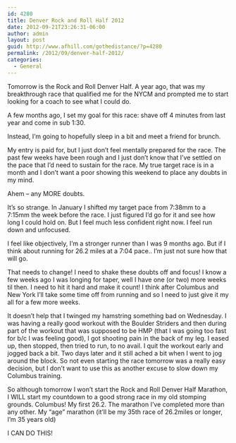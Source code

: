 ```yaml
---
id: 4280
title: Denver Rock and Roll Half 2012
date: 2012-09-21T23:26:31-06:00
author: admin
layout: post
guid: http://www.afhill.com/gothedistance/?p=4280
permalink: /2012/09/denver-half-2012/
categories:
  - General
---
```

Tomorrow is the Rock and Roll Denver Half. A year ago, that was my breakthrough race that qualified me for the NYCM and prompted me to start looking for a coach to see what I could do. 

A few months ago, I set my goal for this race: shave off 4 minutes from last year and come in sub 1:30. 

Instead, I&#8217;m going to hopefully sleep in a bit and meet a friend for brunch. 

My entry is paid for, but I just don&#8217;t feel mentally prepared for the race. The past few weeks have been rough and I just don&#8217;t know that I&#8217;ve settled on the pace that I&#8217;d need to sustain for the race. My true target race is in a month and I don&#8217;t want a poor showing this weekend to place any doubts in my mind. 

Ahem &#8211; any MORE doubts. 

It&#8217;s so strange. In January I shifted my target pace from 7:38mm to a 7:15mm the week before the race. I just figured I&#8217;d go for it and see how long I could hold on. But I feel much less confident right now. I feel run down and unfocused.

I feel like objectively, I&#8217;m a stronger runner than I was 9 months ago. But if I think about running for 26.2 miles at a 7:04 pace.. I&#8217;m just not sure how that will go. 

That needs to change! I need to shake these doubts off and focus! I know a few weeks ago I was longing for taper, well I have one (or two) more weeks til then. I need to hit it hard and make it count! I think after Columbus and New York I&#8217;ll take some time off from running and so I need to just give it my all for a few more weeks. 

It doesn&#8217;t help that I twinged my hamstring something bad on Wednesday. I was having a really good workout with the Boulder Striders and then during part of the workout that was supposed to be HMP (that I was going too fast for b/c I was feeling good), I got shooting pain in the back of my leg. I eased up, then stopped, then tried to run, to no avail. I quit the workout early and jogged back a bit. Two days later and it still ached a bit when I went to jog around the block. So not even starting the race tomorrow was a really easy decision, but I don&#8217;t want to use this as another excuse to slow down my Columbus training. 

So although tomorrow I won&#8217;t start the Rock and Roll Denver Half Marathon, I WILL start my countdown to a good strong race in my old stomping grounds. Columbus! My first 26.2. The marathon I&#8217;ve completed more than any other. My &#8220;age&#8221; marathon (it&#8217;ll be my 35th race of 26.2miles or longer, I&#8217;m 35 years old)

I CAN DO THIS!